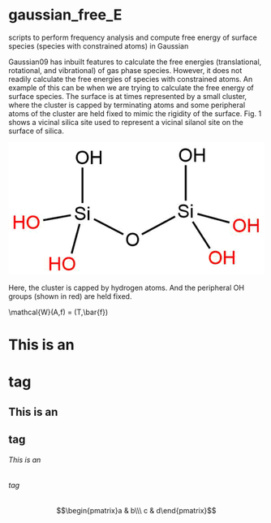<script type="text/javascript" src="http://cdn.mathjax.org/mathjax/latest/MathJax.js?config=default"></script>
# gaussian_free_E
scripts to perform frequency analysis and compute free energy of surface species (species with constrained atoms) in Gaussian


Gaussian09 has inbuilt features to calculate the free energies (translational, rotational, and vibrational) of gas phase species. However, it does not readily calculate the free energies of species with constrained atoms. An example of this can be when we are trying to calculate the free energy of surface species. The surface is at times represented by a small cluster, where the cluster is capped by terminating atoms and some peripheral atoms of the cluster are held fixed to mimic the rigidity of the surface. Fig. 1 shows a vicinal silica site used to represent a vicinal silanol site on the surface of silica.


![](images/silica_site.png)

Here, the cluster is capped by hydrogen atoms. And the peripheral OH groups (shown in red) are held fixed.


\mathcal{W}(A,f) = (T,\bar{f})


# This is an <h1> tag
## This is an <h2> tag
###### This is an <h6> tag

$$\begin{pmatrix}a & b\\\ c & d\end{pmatrix}$$